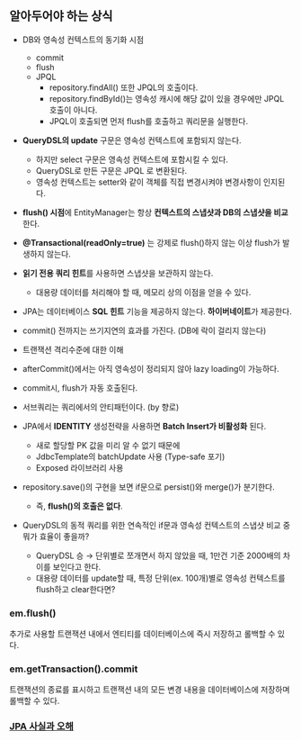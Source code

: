 ## 알아두어야 하는 상식

- DB와 영속성 컨텍스트의 동기화 시점
	- commit
	- flush
	- JPQL
	    - repository.findAll() 또한 JPQL의 호출이다.
	    - repository.findById()는 영속성 캐시에 해당 값이 있을 경우에만 JPQL 호출이 아니다.
	    - JPQL이 호출되면 먼저 flush를 호출하고 쿼리문을 실행한다.

- **QueryDSL의 update** 구문은 영속성 컨텍스트에 포함되지 않는다.
	- 하지만 select 구문은 영속성 컨텍스트에 포함시킬 수 있다.
	- QueryDSL로 만든 구문은 JPQL 로 변환된다.
	- 영속성 컨텍스트는 setter와 같이 객체를 직접 변경시켜야 변경사항이 인지된다.

- **flush() 시점**에 EntityManager는 항상 **컨텍스트의 스냅샷과 DB의 스냅샷을 비교**한다.

- **@Transactional(readOnly=true)** 는 강제로 flush()하지 않는 이상 flush가 발생하지 않는다.

- **읽기 전용 쿼리 힌트**를 사용하면 스냅샷을 보관하지 않는다.
	- 대용량 데이터를 처리해야 할 때, 메모리 상의 이점을 얻을 수 있다.

- JPA는 데이터베이스 **SQL 힌트** 기능을 제공하지 않는다. **하이버네이트**가 제공한다.

- commit() 전까지는 쓰기지연의 효과를 가진다. (DB에 락이 걸리지 않는다)

- 트랜잭션 격리수준에 대한 이해

- afterCommit()에서는 아직 영속성이 정리되지 않아 lazy loading이 가능하다.

- commit시, flush가 자동 호출된다.

- 서브쿼리는 쿼리에서의 안티패턴이다. (by 향로)

- JPA에서 **IDENTITY** 생성전략을 사용하면 **Batch Insert가 비활성화** 된다.
	- 새로 할당할 PK 값을 미리 알 수 없기 때문에
	- JdbcTemplate의 batchUpdate 사용 (Type-safe 포기)
	- Exposed 라이브러리 사용

- repository.save()의 구현을 보면 if문으로 persist()와 merge()가 분기한다.
	- 즉, **flush()의 호출은 없다**.

- QueryDSL의 동적 쿼리를 위한 연속적인 if문과 영속성 컨텍스트의 스냅샷 비교 중 뭐가 효율이 좋을까?
	- QueryDSL 승 → 단위별로 쪼개면서 하지 않았을 때, 1만건 기준 2000배의 차이를 보인다고 한다.
	- 대용량 데이터를 update할 때, 특정 단위(ex. 100개)별로 영속성 컨텍스트를 flush하고 clear한다면?
### em.flush()
추가로 사용할 트랜잭션 내에서 엔티티를 데이터베이스에 즉시 저장하고 롤백할 수 있다.
### em.getTransaction().commit
트랜잭션의 종료를 표시하고 트랜잭션 내의 모든 변경 내용을 데이터베이스에 저장하며 롤백할 수 있다.

### [JPA 사실과 오해](https://developer-ping9.tistory.com/255)